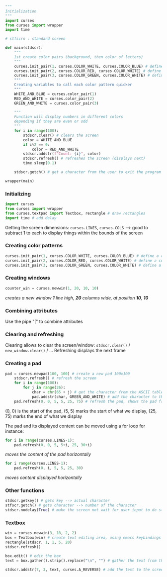 ```python
"""
Initialization
"""
import curses
from curses import wrapper
import time

# stfscrn : standard screen

def main(stdscr):
    """
    1st create color pairs (background, then color of letters)
    """
    curses.init_pair(1, curses.COLOR_WHITE, curses.COLOR_BLUE) # define a color pair
    curses.init_pair(2, curses.COLOR_RED, curses.COLOR_WHITE) # define a color pair
    curses.init_pair(3, curses.COLOR_GREEN, curses.COLOR_WHITE) # define a color pair
    """
    Creating variables to call each color pattern quicker
    """
    WHITE_AND_BLUE = curses.color_pair(1)
    RED_AND_WHITE = curses.color_pair(2)
    GREEN_AND_WHITE = curses.color_pair(3)

    """
    Function will display numbers in different colors
    depending if they are even or odd
    """
    for i in range(100):
        stdscr.clear() # clears the screen
        color = WHITE_AND_BLUE
        if i%2 == 0:
            color = RED_AND_WHITE
        stdscr.addstr(f"Count: {i}", color)
        stdscr.refresh() # refreshes the screen (displays next)
        time.sleep(0.1)

    stdscr.getch() # get a character from the user to exit the program

wrapper(main)
```

### Initializing
```python
import curses
from curses import wrapper
from curses.textpad import Textbox, rectangle # draw rectangles
import time # add delay
```

Getting the screen dimensions:
`curses.LINES`, `curses.COLS`
--> good to subtract 1 to each to display things within the bounds of the screen
### Creating color patterns
```python
curses.init_pair(1, curses.COLOR_WHITE, curses.COLOR_BLUE) # define a color pair
curses.init_pair(2, curses.COLOR_RED, curses.COLOR_WHITE) # define a color pair
curses.init_pair(3, curses.COLOR_GREEN, curses.COLOR_WHITE) # define a color pair
```

### Creating windows
```python
counter_win = curses.newwin(1, 20, 10, 10)
```
 *creates a new window **1** line high, **20** columns wide, at position **10**, **10***
 
### Combining attributes
Use the pipe "|" to combine attributes

### Clearing and refreshing
Clearing allows to clear the screen/window: `stdscr.clear()` / `new_window.clear()` / ...
Refreshing displays the next frame

### Creating a pad
```python
pad = curses.newpad(100, 100) # create a new pad 100x100
    stdscr.refresh() # refresh the screen
    for i in range(100):
        for j in range(26):
            char = chr(65 + j) # get the character from the ASCII table
            pad.addstr(char, GREEN_AND_WHITE) # add the character to the pad with the color pair
    pad.refresh(0, 0, 5, 5, 25, 75) # refresh the pad, shows the pad from 5, 5 to 25, 75
```
(0, 0) is the start of the pad, (5, 5) marks the start of what we display, (25, 75) marks the end of what we display

The pad and its displayed content can be moved using a for loop for instance:
```python
for i in range(curses.LINES-1):
    pad.refresh(0, 0, 5, 5+i, 25, 30+i)
```
*moves the content of the pad horizontally*

```python
for i range(curses.LINES-1):
    pad.refresh(0, i, 5, 5, 25, 30)
```
*moves content displayed horizontally*

### Other functions
```python
stdscr.getkey() # gets key --> actual character
stfscr.getch() # gets character --> number of the character
stdscr.nodelay(True) # make the screen not wait for user input to do stuff
```

### Textbox
```python
win = curses.newwin(3, 18, 2, 2)
box = Textbox(win) # create text editing area, using emacs keybindings
rectangle(stdscr, 1, 1, 5, 20)
stdscr.refresh()

box.edit() # edit the box
text = box.gather().strip().replace("\n", "") # gather the text from the box

stdscr.addstr(7, 3, text, curses.A_REVERSE) # add the text to the screen
```

